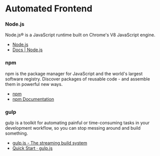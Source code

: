 # Automated Frontend

### Node.js

Node.js® is a JavaScript runtime built on Chrome's V8 JavaScript engine.

* [Node.js](https://nodejs.org/)
* [Docs | Node.js](https://nodejs.org/en/docs/)

### npm

npm is the package manager for JavaScript and the world's largest software registry. Discover packages of reusable code - and assemble them in powerful new ways.

* [npm](https://www.npmjs.com/)
* [npm Documentation](https://docs.npmjs.com/)

### gulp

gulp is a toolkit for automating painful or time-consuming tasks in your development workflow, so you can stop messing around and build something.

* [gulp.js - The streaming build system](https://gulpjs.com/)
* [Quick Start · gulp.js](https://gulpjs.com/docs/en/getting-started/quick-start)

